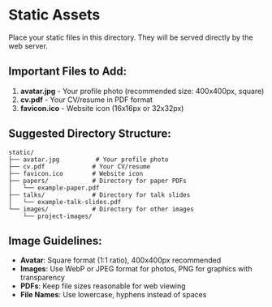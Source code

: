 # Static Assets

Place your static files in this directory. They will be served directly by the web server.

## Important Files to Add:

1. **avatar.jpg** - Your profile photo (recommended size: 400x400px, square)
2. **cv.pdf** - Your CV/resume in PDF format
3. **favicon.ico** - Website icon (16x16px or 32x32px)

## Suggested Directory Structure:

```
static/
├── avatar.jpg          # Your profile photo
├── cv.pdf             # Your CV/resume
├── favicon.ico        # Website icon
├── papers/            # Directory for paper PDFs
│   └── example-paper.pdf
├── talks/             # Directory for talk slides
│   └── example-talk-slides.pdf
└── images/            # Directory for other images
    └── project-images/
```

## Image Guidelines:

- **Avatar**: Square format (1:1 ratio), 400x400px recommended
- **Images**: Use WebP or JPEG format for photos, PNG for graphics with transparency
- **PDFs**: Keep file sizes reasonable for web viewing
- **File Names**: Use lowercase, hyphens instead of spaces 